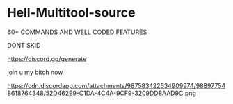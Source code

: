 # Hell-Multitool-source

60+ COMMANDS AND WELL CODED FEATURES

DONT SKID

https://discord.gg/generate

join u my bitch now

https://cdn.discordapp.com/attachments/987583422534909974/988977548618764348/52D462E9-C1DA-4C4A-9CF9-3209DD8AAD9C.png
